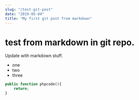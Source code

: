 ```yaml
---
slug: "/test-git-post"
date: "2019-05-04"
title: "My first git post from markdown"
---
```


# test from markdown in git repo.

Update with markdown stuff.

- one
- two
- three

```php
public function phpcode(){
    return;
}
```
